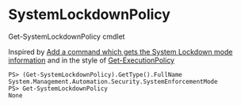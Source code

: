 # SystemLockdownPolicy

Get-SystemLockdownPolicy cmdlet

Inspired by [Add a command which gets the System Lockdown mode information](https://github.com/PowerShell/PowerShell/issues/23799) and in the style of [Get-ExecutionPolicy](https://learn.microsoft.com/en-us/powershell/module/microsoft.powershell.security/get-executionpolicy)

```
PS> (Get-SystemLockdownPolicy).GetType().FullName
System.Management.Automation.Security.SystemEnforcementMode
PS> Get-SystemLockdownPolicy
None
```

